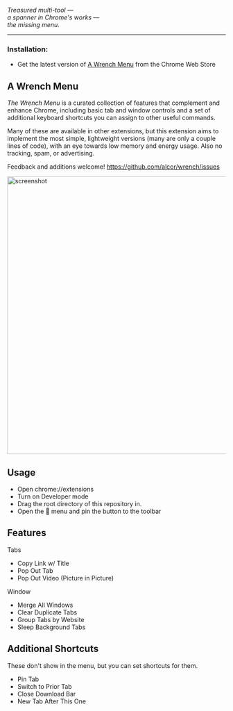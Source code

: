 
_Treasured multi-tool_ —  
_a spanner in Chrome's works_ —   
_the missing menu._

---

### Installation: 
- Get the latest version of [A Wrench Menu](https://chrome.google.com/webstore/detail/a-wrench-menu/npngmeachnajkiekngpdhmnhkcgieccf) from the Chrome Web Store


## A Wrench Menu


_The Wrench Menu_ is a curated collection of features that complement and enhance Chrome, including basic tab and window controls and a set of additional keyboard shortcuts you can assign to other useful commands.

Many of these are available in other extensions, but this extension aims to implement the most simple, lightweight versions (many are only a couple lines of code), with an eye towards low memory and energy usage. Also no tracking, spam, or advertising. 

Feedback and additions welcome! https://github.com/alcor/wrench/issues

<img width="640" alt="screenshot" src="https://user-images.githubusercontent.com/563095/128127158-cc9a44d4-7f5c-4cfd-b437-a102bf85079d.png">


## Usage

- Open chrome://extensions
- Turn on Developer mode
- Drag the root directory of this repository in.
- Open the 🧩 menu and pin the button to the toolbar

## Features

Tabs
- Copy Link w/ Title
- Pop Out Tab
- Pop Out Video (Picture in Picture)

Window
- Merge All Windows  
- Clear Duplicate Tabs  
- Group Tabs by Website
- Sleep Background Tabs

## Additional Shortcuts
These don't show in the menu, but you can set shortcuts for them. 
- Pin Tab
- Switch to Prior Tab
- Close Download Bar
- New Tab After This One
